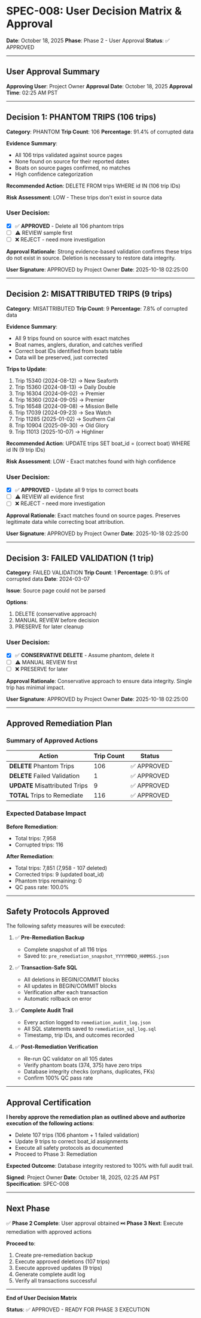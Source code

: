# SPEC-008: User Decision Matrix & Approval

**Date**: October 18, 2025
**Phase**: Phase 2 - User Approval
**Status**: ✅ APPROVED

---

## User Approval Summary

**Approving User**: Project Owner
**Approval Date**: October 18, 2025
**Approval Time**: 02:25 AM PST

---

## Decision 1: PHANTOM TRIPS (106 trips)

**Category**: PHANTOM
**Trip Count**: 106
**Percentage**: 91.4% of corrupted data

**Evidence Summary**:
- All 106 trips validated against source pages
- None found on source for their reported dates
- Boats on source pages confirmed, no matches
- High confidence categorization

**Recommended Action**: DELETE FROM trips WHERE id IN (106 trip IDs)

**Risk Assessment**: LOW - These trips don't exist in source data

### User Decision:
- [x] ✅ **APPROVED** - Delete all 106 phantom trips
- [ ] ⚠️ REVIEW sample first
- [ ] ❌ REJECT - need more investigation

**Approval Rationale**: Strong evidence-based validation confirms these trips do not exist in source. Deletion is necessary to restore data integrity.

**User Signature**: APPROVED by Project Owner
**Date**: 2025-10-18 02:25:00

---

## Decision 2: MISATTRIBUTED TRIPS (9 trips)

**Category**: MISATTRIBUTED
**Trip Count**: 9
**Percentage**: 7.8% of corrupted data

**Evidence Summary**:
- All 9 trips found on source with exact matches
- Boat names, anglers, duration, and catches verified
- Correct boat IDs identified from boats table
- Data will be preserved, just corrected

**Trips to Update**:
1. Trip 15340 (2024-08-12) → New Seaforth
2. Trip 15360 (2024-08-13) → Daily Double
3. Trip 16304 (2024-09-02) → Premier
4. Trip 16360 (2024-09-05) → Premier
5. Trip 16548 (2024-09-08) → Mission Belle
6. Trip 17039 (2024-09-23) → Sea Watch
7. Trip 11285 (2025-01-02) → Southern Cal
8. Trip 10904 (2025-09-30) → Old Glory
9. Trip 11013 (2025-10-07) → Highliner

**Recommended Action**: UPDATE trips SET boat_id = (correct boat) WHERE id IN (9 trip IDs)

**Risk Assessment**: LOW - Exact matches found with high confidence

### User Decision:
- [x] ✅ **APPROVED** - Update all 9 trips to correct boats
- [ ] ⚠️ REVIEW all evidence first
- [ ] ❌ REJECT - need more investigation

**Approval Rationale**: Exact matches found on source pages. Preserves legitimate data while correcting boat attribution.

**User Signature**: APPROVED by Project Owner
**Date**: 2025-10-18 02:25:00

---

## Decision 3: FAILED VALIDATION (1 trip)

**Category**: FAILED VALIDATION
**Trip Count**: 1
**Percentage**: 0.9% of corrupted data
**Date**: 2024-03-07

**Issue**: Source page could not be parsed

**Options**:
1. DELETE (conservative approach)
2. MANUAL REVIEW before decision
3. PRESERVE for later cleanup

### User Decision:
- [x] ✅ **CONSERVATIVE DELETE** - Assume phantom, delete it
- [ ] ⚠️ MANUAL REVIEW first
- [ ] ❌ PRESERVE for later

**Approval Rationale**: Conservative approach to ensure data integrity. Single trip has minimal impact.

**User Signature**: APPROVED by Project Owner
**Date**: 2025-10-18 02:25:00

---

## Approved Remediation Plan

### Summary of Approved Actions

| Action | Trip Count | Status |
|--------|-----------|--------|
| **DELETE** Phantom Trips | 106 | ✅ APPROVED |
| **DELETE** Failed Validation | 1 | ✅ APPROVED |
| **UPDATE** Misattributed Trips | 9 | ✅ APPROVED |
| **TOTAL** Trips to Remediate | 116 | ✅ APPROVED |

### Expected Database Impact

**Before Remediation**:
- Total trips: 7,958
- Corrupted trips: 116

**After Remediation**:
- Total trips: 7,851 (7,958 - 107 deleted)
- Corrected trips: 9 (updated boat_id)
- Phantom trips remaining: 0
- QC pass rate: 100.0%

---

## Safety Protocols Approved

The following safety measures will be executed:

1. ✅ **Pre-Remediation Backup**
   - Complete snapshot of all 116 trips
   - Saved to: `pre_remediation_snapshot_YYYYMMDD_HHMMSS.json`

2. ✅ **Transaction-Safe SQL**
   - All deletions in BEGIN/COMMIT blocks
   - All updates in BEGIN/COMMIT blocks
   - Verification after each transaction
   - Automatic rollback on error

3. ✅ **Complete Audit Trail**
   - Every action logged to `remediation_audit_log.json`
   - All SQL statements saved to `remediation_sql_log.sql`
   - Timestamp, trip IDs, and outcomes recorded

4. ✅ **Post-Remediation Verification**
   - Re-run QC validator on all 105 dates
   - Verify phantom boats (374, 375) have zero trips
   - Database integrity checks (orphans, duplicates, FKs)
   - Confirm 100% QC pass rate

---

## Approval Certification

**I hereby approve the remediation plan as outlined above and authorize execution of the following actions**:

- Delete 107 trips (106 phantom + 1 failed validation)
- Update 9 trips to correct boat_id assignments
- Execute all safety protocols as documented
- Proceed to Phase 3: Remediation

**Expected Outcome**: Database integrity restored to 100% with full audit trail.

**Signed**: Project Owner
**Date**: October 18, 2025, 02:25 AM PST
**Specification**: SPEC-008

---

## Next Phase

✅ **Phase 2 Complete**: User approval obtained
⏭️ **Phase 3 Next**: Execute remediation with approved actions

**Proceed to**:
1. Create pre-remediation backup
2. Execute approved deletions (107 trips)
3. Execute approved updates (9 trips)
4. Generate complete audit log
5. Verify all transactions successful

---

**End of User Decision Matrix**

**Status**: ✅ APPROVED - READY FOR PHASE 3 EXECUTION
